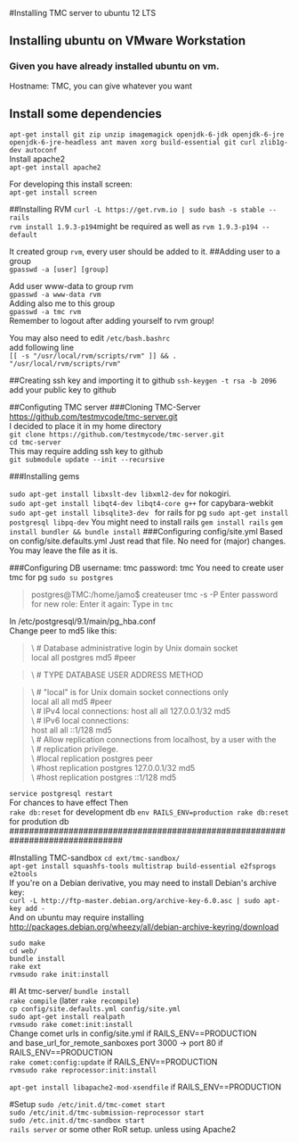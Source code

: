 #Installing TMC server  to ubuntu 12 LTS
## Installing ubuntu on VMware Workstation
### Given you have already installed ubuntu on vm.

Hostname: TMC, you can give whatever you want  


## Install some dependencies
`apt-get install git zip unzip imagemagick openjdk-6-jdk openjdk-6-jre openjdk-6-jre-headless ant maven xorg build-essential git curl zlib1g-dev autoconf`  
Install apache2  
`apt-get install apache2`

For developing this install screen:  
`apt-get install screen`


##Installing RVM
`curl -L https://get.rvm.io | sudo bash -s stable --rails`  
`rvm install 1.9.3-p194`might be required  as well as `rvm 1.9.3-p194 --default`

It created  group `rvm`, every user should be added to it.
##Adding user to a group  
`gpasswd -a [user] [group]`  

Add user www-data to group rvm  
`gpasswd -a www-data rvm`  
Adding also me to this group  
`gpasswd -a tmc rvm`  
Remember to logout after adding yourself to rvm group!

You may also need to edit `/etc/bash.bashrc`  
add following line  
`[[ -s "/usr/local/rvm/scripts/rvm" ]] && . "/usr/local/rvm/scripts/rvm"`

##Creating ssh key and importing it to github
`ssh-keygen -t rsa -b 2096`  
add your public key to github  

##Configuting TMC server
###Cloning TMC-Server  
https://github.com/testmycode/tmc-server.git  
I decided to place it in my home directory  
`git clone https://github.com/testmycode/tmc-server.git`  
`cd tmc-server`  
This may require adding ssh key to github  
`git submodule update --init --recursive`  

###Installing gems

`sudo apt-get install libxslt-dev libxml2-dev` for nokogiri.  
`sudo apt-get install libqt4-dev libqt4-core g++` for capybara-webkit  
`sudo apt-get install libsqlite3-dev ` for rails
for pg  `sudo apt-get install postgresql libpq-dev`
You might need to install rails `gem install rails` 
`gem install bundler && bundle install`
###Configuring config/site.yml
Based on config/site.defaults.yml
Just read that file. No need for (major) changes. You may leave the file as it is.  

###Configuring DB
username: tmc
password: tmc
You need to create user tmc for pg
`sudo su postgres`
>postgres@TMC:/home/jamo$ createuser tmc -s -P
>Enter password for new role: 
>Enter it again: 
Type in  `tmc`

In /etc/postgresql/9.1/main/pg_hba.conf  
Change peer to md5 like this:  
>\ # Database administrative login by Unix domain socket  
> local   all             postgres                                md5 #peer  

>\ # TYPE  DATABASE        USER            ADDRESS                 METHOD  

>\ # "local" is for Unix domain socket connections only  
> local   all             all                                     md5 #peer  
>\ # IPv4 local connections:
> host    all             all             127.0.0.1/32            md5  
>\ # IPv6 local connections:  
> host    all             all             ::1/128                 md5  
>\ # Allow replication connections from localhost, by a user with the  
>\ # replication privilege.  
>\ #local   replication     postgres                                peer  
>\ #host    replication     postgres        127.0.0.1/32            md5  
>\ #host    replication     postgres        ::1/128                 md5  

`service postgresql restart`  
For chances to have effect
Then  
`rake db:reset` for development db
`env RAILS_ENV=production rake db:reset` for prodution db
###############################################################################  


#Installing TMC-sandbox
`cd ext/tmc-sandbox/`  
`apt-get install squashfs-tools multistrap build-essential e2fsprogs e2tools`  
If you're on a Debian derivative, you may need to install Debian's archive key:  
`curl -L http://ftp-master.debian.org/archive-key-6.0.asc | sudo apt-key add -`  
And on ubuntu may require installing 
http://packages.debian.org/wheezy/all/debian-archive-keyring/download

`sudo make`  
`cd web/`  
`bundle install`  
`rake ext`  
`rvmsudo rake init:install`  


#I
At tmc-server/  `bundle install`  
`rake compile` (later `rake recompile`)  
`cp config/site.defaults.yml config/site.yml`  
`sudo apt-get install realpath`  
`rvmsudo rake comet:init:install`  
Change comet urls in config/site.yml  if RAILS_ENV==PRODUCTION  
 and base_url_for_remote_sanboxes port 3000 -> port 80 if RAILS_ENV==PRODUCTION  
`rake comet:config:update` if RAILS_ENV==PRODUCTION  
`rvmsudo rake reprocessor:init:install`  

`apt-get install libapache2-mod-xsendfile`  if RAILS_ENV==PRODUCTION  


#Setup
`sudo /etc/init.d/tmc-comet start`  
`sudo /etc/init.d/tmc-submission-reprocessor start`  
`sudo /etc.init.d/tmc-sandbox start`  
`rails server` or some other RoR setup. unless using Apache2  

